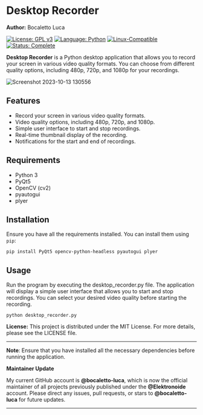 # Desktop Recorder

**Author:** Bocaletto Luca

[![License: GPL v3](https://img.shields.io/badge/License-GPLv3-blue?style=for-the-badge&logo=gnu)](LICENSE) [![Language: Python](https://img.shields.io/badge/Language-Python-blue?style=for-the-badge&logo=python)](https://www.python.org/) [![Linux-Compatible](https://img.shields.io/badge/Linux-Compatible-blue?style=for-the-badge&logo=linux)](https://www.kernel.org/) [![Status: Complete](https://img.shields.io/badge/Status-Complete-brightgreen?style=for-the-badge)](https://github.com/bocaletto-luca/Directory-Monitor)

**Desktop Recorder** is a Python desktop application that allows you to record your screen in various video quality formats. You can choose from different quality options, including 480p, 720p, and 1080p for your recordings.

![Screenshot 2023-10-13 130556](https://github.com/elektronoide/Desktop-Recorder/assets/134635227/ee480646-83f3-45d5-86e7-731da15484db)

## Features

- Record your screen in various video quality formats.
- Video quality options, including 480p, 720p, and 1080p.
- Simple user interface to start and stop recordings.
- Real-time thumbnail display of the recording.
- Notifications for the start and end of recordings.

## Requirements

- Python 3
- PyQt5
- OpenCV (cv2)
- pyautogui
- plyer

## Installation

Ensure you have all the requirements installed. You can install them using `pip`:

```shell
pip install PyQt5 opencv-python-headless pyautogui plyer
```
## Usage

Run the program by executing the desktop_recorder.py file. The application will display a simple user interface that allows you to start and stop recordings. You can select your desired video quality before starting the recording.
```shell
python desktop_recorder.py
```

**License:** This project is distributed under the MIT License. For more details, please see the LICENSE file.

---

**Note**: Ensure that you have installed all the necessary dependencies before running the application.

**Maintainer Update**

My current GitHub account is **@bocaletto-luca**, which is now the official maintainer of all projects previously published under the **@Elektronoide** account. Please direct any issues, pull requests, or stars to **@bocaletto-luca** for future updates.

---
